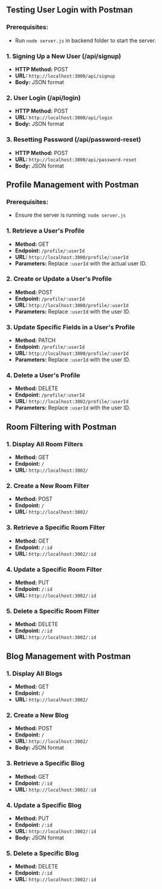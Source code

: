 ## Testing User Login with Postman

### Prerequisites:
- Run `node server.js` in backend folder to start the server.

### 1. Signing Up a New User (/api/signup)
- **HTTP Method:** POST
- **URL:** `http://localhost:3000/api/signup`
- **Body:** JSON format

### 2. User Login (/api/login)
- **HTTP Method:** POST
- **URL:** `http://localhost:3000/api/login`
- **Body:** JSON format

### 3. Resetting Password (/api/password-reset)
- **HTTP Method:** POST
- **URL:** `http://localhost:3000/api/password-reset`
- **Body:** JSON format

## Profile Management with Postman

### Prerequisites:
- Ensure the server is running: `node server.js`

### 1. Retrieve a User's Profile
- **Method:** GET
- **Endpoint:** `/profile/:userId`
- **URL:** `http://localhost:3000/profile/:userId`
- **Parameters:** Replace `:userId` with the actual user ID.

### 2. Create or Update a User's Profile
- **Method:** POST
- **Endpoint:** `/profile/:userId`
- **URL:** `http://localhost:3000/profile/:userId`
- **Parameters:** Replace `:userId` with the user ID.

### 3. Update Specific Fields in a User's Profile
- **Method:** PATCH
- **Endpoint:** `/profile/:userId`
- **URL:** `http://localhost:3000/profile/:userId`
- **Parameters:** Replace `:userId` with the user ID.

### 4. Delete a User's Profile
- **Method:** DELETE
- **Endpoint:** `/profile/:userId`
- **URL:** `http://localhost:3002/profile/:userId`
- **Parameters:** Replace `:userId` with the user ID.

## Room Filtering with Postman

### 1. Display All Room Filters
- **Method:** GET
- **Endpoint:** `/`
- **URL:** `http://localhost:3002/`

### 2. Create a New Room Filter
- **Method:** POST
- **Endpoint:** `/`
- **URL:** `http://localhost:3002/`

### 3. Retrieve a Specific Room Filter
- **Method:** GET
- **Endpoint:** `/:id`
- **URL:** `http://localhost:3002/:id`

### 4. Update a Specific Room Filter
- **Method:** PUT
- **Endpoint:** `/:id`
- **URL:** `http://localhost:3002/:id`

### 5. Delete a Specific Room Filter
- **Method:** DELETE
- **Endpoint:** `/:id`
- **URL:** `http://localhost:3002/:id`

## Blog Management with Postman

### 1. Display All Blogs
- **Method:** GET
- **Endpoint:** `/`
- **URL:** `http://localhost:3002/`

### 2. Create a New Blog
- **Method:** POST
- **Endpoint:** `/`
- **URL:** `http://localhost:3002/`
- **Body:** JSON format

### 3. Retrieve a Specific Blog
- **Method:** GET
- **Endpoint:** `/:id`
- **URL:** `http://localhost:3002/:id`

### 4. Update a Specific Blog
- **Method:** PUT
- **Endpoint:** `/:id`
- **URL:** `http://localhost:3002/:id`
- **Body:** JSON format

### 5. Delete a Specific Blog
- **Method:** DELETE
- **Endpoint:** `/:id`
- **URL:** `http://localhost:3002/:id`